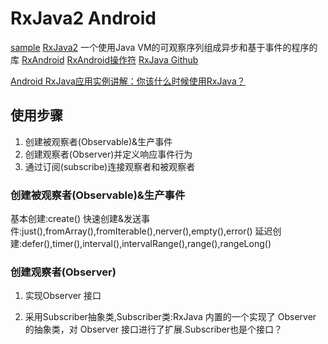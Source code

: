 # RxJava2 Android

[sample](https://github.com/amitshekhariitbhu/RxJava2-Android-Samples)
[RxJava2](https://github.com/ReactiveX/RxJava)
一个使用Java VM的可观察序列组成异步和基于事件的程序的库
[RxAndroid](https://github.com/ReactiveX/RxAndroid)
[RxAndroid操作符](https://www.jianshu.com/p/e19f8ed863b1)
[RxJava Github](https://github.com/Carson-Ho/RxJavaLearningMaterial)


[Android RxJava应用实例讲解：你该什么时候使用RxJava？](https://juejin.im/post/5a7b9e7cf265da4e7d602ef0)


## 使用步骤
1. 创建被观察者(Observable)&生产事件
2. 创建观察者(Observer)并定义响应事件行为
3. 通过订阅(subscribe)连接观察者和被观察者



### 创建被观察者(Observable)&生产事件
基本创建:create()
快速创建&发送事件:just(),fromArray(),fromIterable(),nerver(),empty(),error()
延迟创建:defer(),timer(),interval(),intervalRange(),range(),rangeLong()




### 创建观察者(Observer)
1. 实现Observer 接口

2. 采用Subscriber抽象类,Subscriber类:RxJava 内置的一个实现了 Observer 的抽象类，对 Observer 接口进行了扩展.Subscriber也是个接口？




